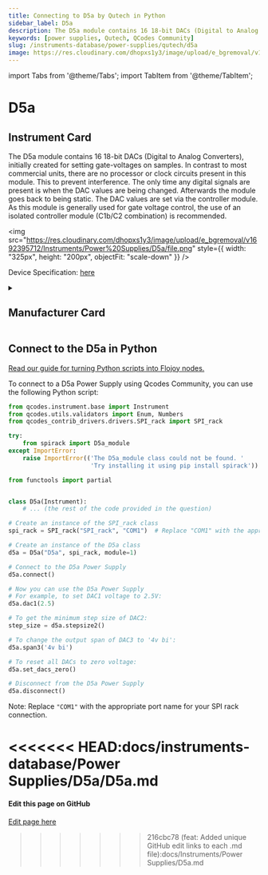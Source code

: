 ```yaml
---
title: Connecting to D5a by Qutech in Python
sidebar_label: D5a
description: The D5a module contains 16 18-bit DACs (Digital to Analog Converters), initially created for setting gate-voltages on samples. In contrast to most commercial units, there are no processor or clock circuits present in this module. This to prevent interference. The only time any digital signals are present is when the DAC values are being changed. Afterwards the module goes back to being static. The DAC values are set via the controller module. As this module is generally used for gate voltage control, the use of an isolated controller module (C1b/C2 combination) is recommended.
keywords: [power supplies, Qutech, QCodes Community]
slug: /instruments-database/power-supplies/qutech/d5a
image: https://res.cloudinary.com/dhopxs1y3/image/upload/e_bgremoval/v1692395712/Instruments/Power%20Supplies/D5a/file.png
---
```


import Tabs from '@theme/Tabs';
import TabItem from '@theme/TabItem';

# D5a

## Instrument Card

<div className="flex">

<div>

The D5a module contains 16 18-bit DACs (Digital to Analog Converters), initially created for setting gate-voltages on samples. In contrast to most commercial units, there are no processor or clock circuits present in this module. This to prevent interference. The only time any digital signals are present is when the DAC values are being changed. Afterwards the module goes back to being static. The DAC values are set via the controller module. As this module is generally used for gate voltage control, the use of an isolated controller module (C1b/C2 combination) is recommended.

</div>

<img src="https://res.cloudinary.com/dhopxs1y3/image/upload/e_bgremoval/v1692395712/Instruments/Power%20Supplies/D5a/file.png" style={{ width: "325px", height: "200px", objectFit: "scale-down" }} />

</div>

<div className="flex text-center">

<p>Device Specification: <a target="\_blank" href="/instruments-database/all-instruments/">here</a></p>

</div>

<details style={{ marginTop: "15px"}}>
<summary><h2>Manufacturer Card</h2></summary>

<img src="https://res.cloudinary.com/dhopxs1y3/image/upload/v1692806156/Instruments/Vendor%20Logos/QuTech.png" style={{ width: "100%", height: "170px",objectFit: "scale-down" }} />

At QuTech, we work on a radically new technology with world-changing potential. Our mission: to develop scalable prototypes of a quantum computer and an inherently safe quantum internet, based on the fundamental laws of quantum mechanics.

<ul>
  <li>Headquarters: CJ Delft, Netherlands</li>
  <li>Yearly Revenue (millions, USD): 41.3</li>
  <li>Vendor Website: <a href="https://qutech.nl/">here</a></li>
</ul>
</details>

## Connect to the D5a in Python

[Read our guide for turning Python scripts into Flojoy nodes.](https://docs.flojoy.ai/custom-nodes/creating-custom-node/)
<Tabs>
<TabItem value="QCodes Community" label="QCodes Community">

To connect to a D5a Power Supply using Qcodes Community, you can use the following Python script:

```python
from qcodes.instrument.base import Instrument
from qcodes.utils.validators import Enum, Numbers
from qcodes_contrib_drivers.drivers.SPI_rack import SPI_rack

try:
    from spirack import D5a_module
except ImportError:
    raise ImportError(('The D5a_module class could not be found. '
                       'Try installing it using pip install spirack'))

from functools import partial


class D5a(Instrument):
    # ... (the rest of the code provided in the question)

# Create an instance of the SPI_rack class
spi_rack = SPI_rack("SPI_rack", "COM1")  # Replace "COM1" with the appropriate port name

# Create an instance of the D5a class
d5a = D5a("D5a", spi_rack, module=1)

# Connect to the D5a Power Supply
d5a.connect()

# Now you can use the D5a Power Supply
# For example, to set DAC1 voltage to 2.5V:
d5a.dac1(2.5)

# To get the minimum step size of DAC2:
step_size = d5a.stepsize2()

# To change the output span of DAC3 to '4v bi':
d5a.span3('4v bi')

# To reset all DACs to zero voltage:
d5a.set_dacs_zero()

# Disconnect from the D5a Power Supply
d5a.disconnect()
```

Note: Replace `"COM1"` with the appropriate port name for your SPI rack connection.

<<<<<<< HEAD:docs/instruments-database/Power Supplies/D5a/D5a.md
</TabItem>
</Tabs>
=======
<SectionBreak />

[//]: # (Edit page on GitHub)

#### Edit this page on GitHub

[Edit page here](https://github.com/flojoy-ai/docs/blob/main/docs/instruments-database/Power%20Supplies/D5a/D5a.md)
>>>>>>> 216cbc78 (feat: Added unique GitHub edit links to each .md file):docs/Instruments/Power Supplies/D5a.md
